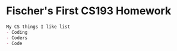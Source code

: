 # Fischer's First CS193 Homework

```markdown
My CS things I like list
- Coding
- Coders
- Code
```
